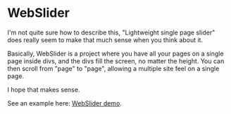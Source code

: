 WebSlider
=========

I'm not quite sure how to describe this, "Lightweight single page slider" does really seem to make that much sense when you think about it.

Basically, WebSlider is a project where you have all your pages on a single page inside divs, and the divs fill the screen, no matter the height. You can then scroll from "page" to "page", allowing a multiple site feel on a single page.

I hope that makes sense.

See an example here: [WebSlider demo](http://imdsm.github.io/WebSlider/).